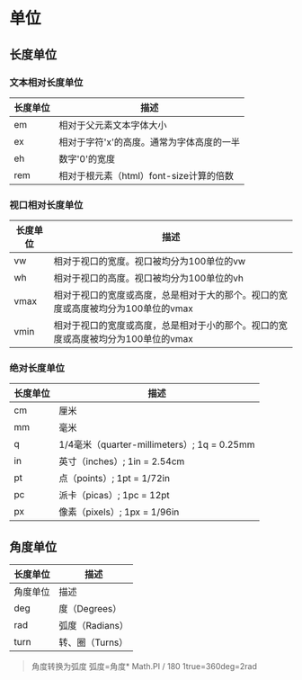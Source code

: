 # [](#单位)单位

## [](#长度单位)长度单位

### [](#文本相对长度单位)文本相对长度单位

| 长度单位 | 描述 |
| --- | --- |
| em | 相对于父元素文本字体大小 |
| ex | 相对于字符'x'的高度。通常为字体高度的一半 |
| eh | 数字'0'的宽度 |
| rem | 相对于根元素（html）font-size计算的倍数 |

### [](#视口相对长度单位)视口相对长度单位

| 长度单位 | 描述 |
| --- | --- |
| vw | 相对于视口的宽度。视口被均分为100单位的vw |
| wh | 相对于视口的高度。视口被均分为100单位的vh |
| vmax | 相对于视口的宽度或高度，总是相对于大的那个。视口的宽度或高度被均分为100单位的vmax |
| vmin | 相对于视口的宽度或高度，总是相对于小的那个。视口的宽度或高度被均分为100单位的vmax |

### [](#绝对长度单位)绝对长度单位

| 长度单位 | 描述 |
| --- | --- |
| cm | 厘米 |
| mm | 毫米 |
| q | 1/4毫米（quarter-millimeters）; 1q = 0.25mm |
| in | 英寸（inches）; 1in = 2.54cm |
| pt | 点（points）; 1pt = 1/72in |
| pc | 派卡（picas）; 1pc = 12pt |
| px | 像素（pixels）; 1px = 1/96in |

## [](#角度单位)角度单位

| 长度单位 | 描述 |
| --- | --- |
| 角度单位 | 描述 |
| deg | 度（Degrees） |
| rad | 弧度（Radians） |
| turn | 转、圈（Turns） |

> 角度转换为弧度 弧度=角度* Math.PI / 180
> 1true=360deg=2rad
